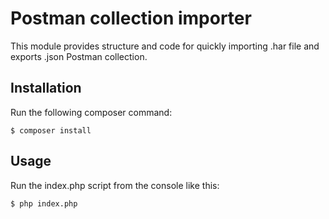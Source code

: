 # Postman collection importer

This module provides structure and code for quickly importing .har file and exports .json Postman collection.

## Installation

  Run the following composer command:

  ```
  $ composer install
  ```

## Usage

  Run the index.php script from the console like this:

  ```
  $ php index.php
  ```